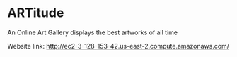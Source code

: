 # ARTitude
An Online Art Gallery displays the best artworks of all time

Website link: http://ec2-3-128-153-42.us-east-2.compute.amazonaws.com/
